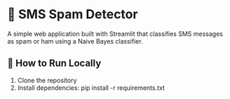 # 📩 SMS Spam Detector

A simple web application built with Streamlit that classifies SMS messages as spam or ham using a Naive Bayes classifier.

## 🔧 How to Run Locally

1. Clone the repository
2. Install dependencies: pip install -r requirements.txt
